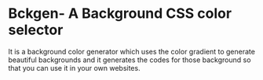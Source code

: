 # Bckgen- A Background CSS color selector

It is a background color generator which uses the color gradient to generate beautiful backgrounds and it generates the codes for those background so that you can use it in your own websites.
